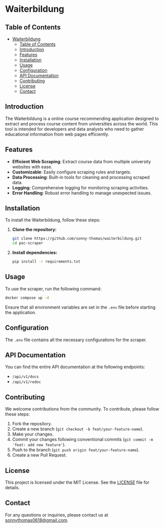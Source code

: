 # Waiterbildung

## Table of Contents

- [Waiterbildung](#Waiterbildung)
  - [Table of Contents](#table-of-contents)
  - [Introduction](#introduction)
  - [Features](#features)
  - [Installation](#installation)
  - [Usage](#usage)
  - [Configuration](#configuration)
  - [API Documentation](#api-documentation)
  - [Contributing](#contributing)
  - [License](#license)
  - [Contact](#contact)

## Introduction

The Waiterbildung is a online course recommending application designed to extract and process course content from universities across the world. This tool is intended for developers and data analysts who need to gather educational information from web pages efficiently.

## Features

- **Efficient Web Scraping**: Extract course data from multiple university websites with ease.
- **Customizable**: Easily configure scraping rules and targets.
- **Data Processing**: Built-in tools for cleaning and processing scraped data.
- **Logging**: Comprehensive logging for monitoring scraping activities.
- **Error Handling**: Robust error handling to manage unexpected issues.

## Installation

To install the Waiterbildung, follow these steps:

1. **Clone the repository:**

   ```bash
   git clone https://github.com/sonny-thomas/waiterbildung.git
   cd poc-scraper
   ```

2. **Install dependencies:**
   ```bash
   pip install -r requirements.txt
   ```

## Usage

To use the scraper, run the following command:

```bash
docker compose up -d
```

Ensure that all environment variables are set in the `.env` file before starting the application.

## Configuration

The `.env` file contains all the necessary configurations for the scraper.

## API Documentation

You can find the entire API documentation at the following endpoints:

- `/api/v1/docs`
- `/api/v1/redoc`

## Contributing

We welcome contributions from the community. To contribute, please follow these steps:

1. Fork the repository.
2. Create a new branch (`git checkout -b feat/your-feature-name`).
3. Make your changes.
4. Commit your changes following conventional commits (`git commit -m 'feat: add new feature'`).
5. Push to the branch (`git push origin feat/your-feature-name`).
6. Create a new Pull Request.

## License

This project is licensed under the MIT License. See the [LICENSE](LICENSE) file for details.

## Contact

For any questions or inquiries, please contact us at [sonnythomas0618@gmail.com](mailto:sonnythomas0618@gmail.com).
